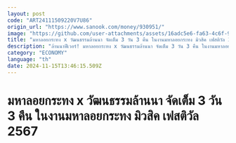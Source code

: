 ```yaml
---
layout: post
code: "ART24111509220V7U86"
origin_url: "https://www.sanook.com/money/930951/"
image: "https://github.com/user-attachments/assets/16adc5e6-fa63-4c6f-9327-be64419d0059"
title: "มหาลอยกระทง x วัฒนธรรมล้านนา จัดเต็ม 3 วัน 3 คืน ในงานมหาลอยกระทง มิวสิค เฟสติวัล 2567"
description: "ล้านนาฟีเวอร์! มหาลอยกระทง x วัฒนธรรมล้านนา จัดเต็ม 3 วัน 3 คืน ในงานมหาลอยกระทง มิวสิค เฟสติวัล 2567 สร้างสีสันท่องเที่ยว กระตุ้นเศรษฐกิจ สืบสานวัฒนธรรมไทย สู่เทศกาลระดับโลก"
category: "ECONOMY"
language: "th"
date: 2024-11-15T13:46:15.509Z
---
```


# มหาลอยกระทง x วัฒนธรรมล้านนา จัดเต็ม 3 วัน 3 คืน ในงานมหาลอยกระทง มิวสิค เฟสติวัล 2567